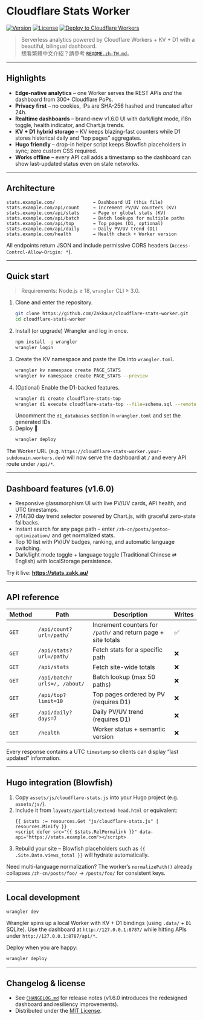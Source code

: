 # Cloudflare Stats Worker

[![Version](https://img.shields.io/badge/version-1.6.0-brightgreen.svg)](https://github.com/Zakkaus/cloudflare-stats-worker/releases)
[![License](https://img.shields.io/badge/license-MIT-blue.svg)](LICENSE)
[![Deploy to Cloudflare Workers](https://deploy.workers.cloudflare.com/button)](https://deploy.workers.cloudflare.com/?url=https://github.com/Zakkaus/cloudflare-stats-worker)

> Serverless analytics powered by Cloudflare Workers + KV + D1 with a beautiful, bilingual dashboard.  
> 想看繁體中文介紹？請參考 [`README.zh-TW.md`](README.zh-TW.md)。

---

## Highlights

- **Edge-native analytics** – one Worker serves the REST APIs _and_ the dashboard from 300+ Cloudflare PoPs.
- **Privacy first** – no cookies, IPs are SHA-256 hashed and truncated after 24h.
- **Realtime dashboards** – brand-new v1.6.0 UI with dark/light mode, i18n toggle, health indicator, and Chart.js trends.
- **KV + D1 hybrid storage** – KV keeps blazing-fast counters while D1 stores historical daily and “top pages” aggregates.
- **Hugo friendly** – drop-in helper script keeps Blowfish placeholders in sync; zero custom CSS required.
- **Works offline** – every API call adds a timestamp so the dashboard can show last-updated status even on stale networks.

---

## Architecture

```
stats.example.com/              → Dashboard UI (this file)
stats.example.com/api/count     → Increment PV/UV counters (KV)
stats.example.com/api/stats     → Page or global stats (KV)
stats.example.com/api/batch     → Batch lookups for multiple paths
stats.example.com/api/top       → Top pages (D1, optional)
stats.example.com/api/daily     → Daily PV/UV trend (D1)
stats.example.com/health        → Health check + Worker version
```

All endpoints return JSON and include permissive CORS headers (`Access-Control-Allow-Origin: *`).

---

## Quick start

> Requirements: Node.js ≥ 18, `wrangler` CLI ≥ 3.0.

1. Clone and enter the repository.
   ```bash
   git clone https://github.com/Zakkaus/cloudflare-stats-worker.git
   cd cloudflare-stats-worker
   ```
2. Install (or upgrade) Wrangler and log in once.
   ```bash
   npm install -g wrangler
   wrangler login
   ```
3. Create the KV namespace and paste the IDs into `wrangler.toml`.
   ```bash
   wrangler kv namespace create PAGE_STATS
   wrangler kv namespace create PAGE_STATS --preview
   ```
4. (Optional) Enable the D1-backed features.
   ```bash
   wrangler d1 create cloudflare-stats-top
   wrangler d1 execute cloudflare-stats-top --file=schema.sql --remote
   ```
   Uncomment the `d1_databases` section in `wrangler.toml` and set the generated IDs.
5. Deploy 🎉
   ```bash
   wrangler deploy
   ```

The Worker URL (e.g. `https://cloudflare-stats-worker.your-subdomain.workers.dev`) will now serve the dashboard at `/` and every API route under `/api/*`.

---

## Dashboard features (v1.6.0)

- Responsive glassmorphism UI with live PV/UV cards, API health, and UTC timestamps.
- 7/14/30 day trend selector powered by Chart.js, with graceful zero-state fallbacks.
- Instant search for any page path – enter `/zh-cn/posts/gentoo-optimization/` and get normalized stats.
- Top 10 list with PV/UV badges, ranking, and automatic language switching.
- Dark/light mode toggle + language toggle (Traditional Chinese ⇄ English) with localStorage persistence.

Try it live: **https://stats.zakk.au/**

---

## API reference

| Method | Path | Description | Writes |
|--------|------|-------------|--------|
| `GET` | `/api/count?url=/path/` | Increment counters for `/path/` and return page + site totals | ✅ |
| `GET` | `/api/stats?url=/path/` | Fetch stats for a specific path | ❌ |
| `GET` | `/api/stats` | Fetch site-wide totals | ❌ |
| `GET` | `/api/batch?urls=/, /about/` | Batch lookup (max 50 paths) | ❌ |
| `GET` | `/api/top?limit=10` | Top pages ordered by PV (requires D1) | ❌ |
| `GET` | `/api/daily?days=7` | Daily PV/UV trend (requires D1) | ❌ |
| `GET` | `/health` | Worker status + semantic version | ❌ |

Every response contains a UTC `timestamp` so clients can display “last updated” information.

---

## Hugo integration (Blowfish)

1. Copy `assets/js/cloudflare-stats.js` into your Hugo project (e.g. `assets/js/`).
2. Include it from `layouts/partials/extend-head.html` or equivalent:
   ```go-html-template
   {{ $stats := resources.Get "js/cloudflare-stats.js" | resources.Minify }}
   <script defer src="{{ $stats.RelPermalink }}" data-api="https://stats.example.com"></script>
   ```
3. Rebuild your site – Blowfish placeholders such as `{{ .Site.Data.views_total }}` will hydrate automatically.

Need multi-language normalization? The worker’s `normalizePath()` already collapses `/zh-cn/posts/foo/` → `/posts/foo/` for consistent keys.

---

## Local development

```bash
wrangler dev
```

Wrangler spins up a local Worker with KV + D1 bindings (using `.data/` + `D1` SQLite). Use the dashboard at `http://127.0.0.1:8787/` while hitting APIs under `http://127.0.0.1:8787/api/*`.

Deploy when you are happy:

```bash
wrangler deploy
```

---

## Changelog & license

- See [`CHANGELOG.md`](CHANGELOG.md) for release notes (v1.6.0 introduces the redesigned dashboard and resiliency improvements).
- Distributed under the [MIT License](LICENSE).
